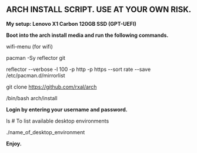 ## ARCH INSTALL SCRIPT. USE AT YOUR OWN RISK.

**My setup: Lenovo X1 Carbon 120GB SSD (GPT-UEFI)**

**Boot into the arch install media and run the following commands.**

wifi-menu (for wifi)

pacman -Sy reflector git

reflector --verbose -l 100 -p http -p https --sort rate --save /etc/pacman.d/mirrorlist

git clone https://github.com/rxal/arch

/bin/bash arch/install

**Login by entering your username and password.**

ls # To list available desktop environments

./name_of_desktop_environment

**Enjoy.**
